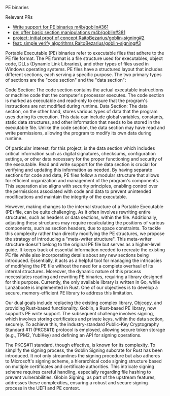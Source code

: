 PE binaries

Relevant PRs
 - [Write support for PE binaries m4b/goblin#361](https://github.com/m4b/goblin/pull/361)
 - [pe: offer basic section manipulations m4b/goblin#381](https://github.com/m4b/goblin/pull/381)
 - [project: initial proof of concept RaitoBezarius/goblin-signing#2](https://github.com/RaitoBezarius/goblin-signing/pull/2)
 - [feat: simple verify algorithms RaitoBezarius/goblin-signing#3](https://github.com/RaitoBezarius/goblin-signing/pull/3)

Portable Executable (PE) binaries refer to executable files that adhere to the PE file format. The PE format is a file structure used for executables, object code, DLLs (Dynamic Link Libraries), and other types of files used in Windows operating systems. PE files have a structured layout that includes different sections, each serving a specific purpose. The two primary types of sections are the "code section" and the "data section":

Code Section: The code section contains the actual executable instructions or machine code that the computer's processor executes. The code section is marked as executable and read-only to ensure that the program's instructions are not modified during runtime.
Data Section: The data section, on the other hand, stores various types of data that the program uses during its execution. This data can include global variables, constants, static data structures, and other information that needs to be stored in the executable file. Unlike the code section, the data section may have read and write permissions, allowing the program to modify its own data during runtime.

Of particular interest, for this project, is the data section which includes critical information such as digital signatures, checksums, configuration settings, or other data necessary for the proper functioning and security of the executable. Read and write support for the data section is crucial for verifying and updating this information as needed. By having separate sections for code and data, PE files follow a modular structure that allows for efficient organization and management of the program's components. This separation also aligns with security principles, enabling control over the permissions associated with code and data to prevent unintended modifications and maintain the integrity of the executable.

However, making changes to the internal structure of a Portable Executable (PE) file, can be quite challenging. As it often involves rewriting entire structures, such as headers or data sections, within the file. Additionally, adjusting these structures may require recalculating the positions of various components, such as section headers, due to space constraints. To tackle this complexity rather than directly modifying the PE structures, we propose the strategy of introducing a "meta-writer structure". This meta-writer structure doesn't belong to the original PE file but serves as a higher-level guide. It keeps track of essential information needed to recreate the existing PE file while also incorporating details about any new sections being introduced. Essentially, it acts as a helpful tool for managing the intricacies of modifying the PE file without the need for a complete overhaul of its internal structures. Moreover, the dynamic nature of this process necessitates reading and rewriting PE binaries, requiring a library designed for this purpose. Currently, the only available library is written in Go, while Lanzaboote is implemented in Rust. One of our objectives is to develop a secure, memory-efficient PE library to address this limitation.

Our dual goals include replacing the existing complex library, Objcopy, and providing Rust-based functionality. Goblin, a Rust-based PE library, now supports PE write support. The subsequent challenge involves signing, which involves storing certificates and private keys, within the data section, securely. To achieve this, the industry-standard Public-Key Cryptography Standard #11 (PKCS#11) protocol is employed, allowing secure token storage (e.g., TPM2, YubiKey) and defining an API for signing operations.

The PKCS#11 standard, though effective, is known for its complexity. To simplify the signing process, the Goblin Signing subcrate for Rust has been introduced. It not only streamlines the signing procedure but also adheres to Microsoft's signing scheme, a hierarchical code signing structure based on multiple certificates and certificate authorities. This intricate signing scheme requires careful handling, especially regarding file hashing to prevent vulnerabilities. Globin Signing, as part of the upstream features, addresses these complexities, ensuring a robust and secure signing process in the UEFI and PE context.
